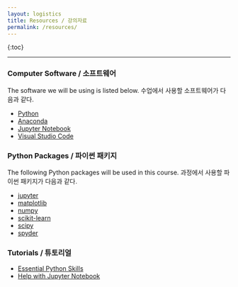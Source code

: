 ```yaml
---
layout: logistics
title: Resources / 강의자료
permalink: /resources/
---
```


{:toc}

---

### Computer Software / 소프트웨어

The software we will be using is listed below. 수업에서 사용할 소프트웨어가 다음과 같다.

- [Python](https://www.python.org/downloads/)
- [Anaconda](https://www.anaconda.com/products/individual)
- [Jupyter Notebook](https://jupyter.org/install)
- [Visual Studio Code](https://code.visualstudio.com/download)

### Python Packages / 파이썬 패키지

The following Python packages will be used in this course. 과정에서 사용할 파이썬 패키지가 다음과 같다.

- [jupyter](https://jupyter.org/install)
- [matplotlib](https://matplotlib.org/stable/users/installing.html)
- [numpy](https://numpy.org/install/)
- [scikit-learn](https://scikit-learn.org/stable/install.html)
- [scipy](https://www.scipy.org/install.html)
- [spyder](https://www.spyder-ide.org/)

### Tutorials / 튜토리얼

- [Essential Python Skills](https://github.com/tueimage/essential-skills)
- [Help with Jupyter Notebook](https://8dc00-mia-docs.readthedocs.io/en/latest/reader/0.1_Software_guide.html)
